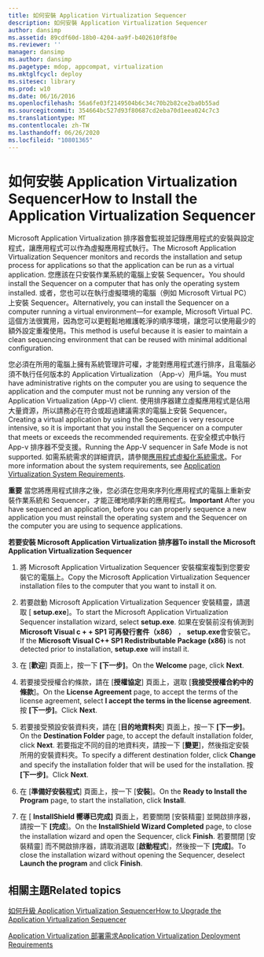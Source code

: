 ```yaml
---
title: 如何安裝 Application Virtualization Sequencer
description: 如何安裝 Application Virtualization Sequencer
author: dansimp
ms.assetid: 89cdf60d-18b0-4204-aa9f-b402610f8f0e
ms.reviewer: ''
manager: dansimp
ms.author: dansimp
ms.pagetype: mdop, appcompat, virtualization
ms.mktglfcycl: deploy
ms.sitesec: library
ms.prod: w10
ms.date: 06/16/2016
ms.openlocfilehash: 56a6fe03f2149504b6c34c70b2b82ce2ba0b55ad
ms.sourcegitcommit: 354664bc527d93f80687cd2eba70d1eea024c7c3
ms.translationtype: MT
ms.contentlocale: zh-TW
ms.lasthandoff: 06/26/2020
ms.locfileid: "10801365"
---
```

# <span data-ttu-id="a0653-103">如何安裝 Application Virtualization Sequencer</span><span class="sxs-lookup"><span data-stu-id="a0653-103">How to Install the Application Virtualization Sequencer</span></span>


<span data-ttu-id="a0653-104">Microsoft Application Virtualization 排序器會監視並記錄應用程式的安裝與設定程式，讓應用程式可以作為虛擬應用程式執行。</span><span class="sxs-lookup"><span data-stu-id="a0653-104">The Microsoft Application Virtualization Sequencer monitors and records the installation and setup process for applications so that the application can be run as a virtual application.</span></span> <span data-ttu-id="a0653-105">您應該在只安裝作業系統的電腦上安裝 Sequencer。</span><span class="sxs-lookup"><span data-stu-id="a0653-105">You should install the Sequencer on a computer that has only the operating system installed.</span></span> <span data-ttu-id="a0653-106">或者，您也可以在執行虛擬環境的電腦（例如 Microsoft Virtual PC）上安裝 Sequencer。</span><span class="sxs-lookup"><span data-stu-id="a0653-106">Alternatively, you can install the Sequencer on a computer running a virtual environment—for example, Microsoft Virtual PC.</span></span> <span data-ttu-id="a0653-107">這個方法很實用，因為您可以更輕鬆地維護乾淨的順序環境，讓您可以使用最少的額外設定重複使用。</span><span class="sxs-lookup"><span data-stu-id="a0653-107">This method is useful because it is easier to maintain a clean sequencing environment that can be reused with minimal additional configuration.</span></span>

<span data-ttu-id="a0653-108">您必須在所用的電腦上擁有系統管理許可權，才能對應用程式進行排序，且電腦必須不執行任何版本的 Application Virtualization （App-v）用戶端。</span><span class="sxs-lookup"><span data-stu-id="a0653-108">You must have administrative rights on the computer you are using to sequence the application and the computer must not be running any version of the Application Virtualization (App-V) client.</span></span> <span data-ttu-id="a0653-109">使用排序器建立虛擬應用程式是佔用大量資源，所以請務必在符合或超過建議需求的電腦上安裝 Sequencer。</span><span class="sxs-lookup"><span data-stu-id="a0653-109">Creating a virtual application by using the Sequencer is very resource intensive, so it is important that you install the Sequencer on a computer that meets or exceeds the recommended requirements.</span></span> <span data-ttu-id="a0653-110">在安全模式中執行 App-v 排序器不受支援。</span><span class="sxs-lookup"><span data-stu-id="a0653-110">Running the App-V sequencer in Safe Mode is not supported.</span></span> <span data-ttu-id="a0653-111">如需系統需求的詳細資訊，請參閱[應用程式虛擬化系統需求](application-virtualization-system-requirements.md)。</span><span class="sxs-lookup"><span data-stu-id="a0653-111">For more information about the system requirements, see [Application Virtualization System Requirements](application-virtualization-system-requirements.md).</span></span>

<span data-ttu-id="a0653-112">**重要** 當您將應用程式排序之後，您必須在您用來序列化應用程式的電腦上重新安裝作業系統和 Sequencer，才能正確地順序新的應用程式。</span><span class="sxs-lookup"><span data-stu-id="a0653-112">**Important** After you have sequenced an application, before you can properly sequence a new application you must reinstall the operating system and the Sequencer on the computer you are using to sequence applications.</span></span>

 

**<span data-ttu-id="a0653-113">若要安裝 Microsoft Application Virtualization 排序器</span><span class="sxs-lookup"><span data-stu-id="a0653-113">To install the Microsoft Application Virtualization Sequencer</span></span>**

1.  <span data-ttu-id="a0653-114">將 Microsoft Application Virtualization Sequencer 安裝檔案複製到您要安裝它的電腦上。</span><span class="sxs-lookup"><span data-stu-id="a0653-114">Copy the Microsoft Application Virtualization Sequencer installation files to the computer that you want to install it on.</span></span>

2.  <span data-ttu-id="a0653-115">若要啟動 Microsoft Application Virtualization Sequencer 安裝精靈，請選取 [ **setup.exe**]。</span><span class="sxs-lookup"><span data-stu-id="a0653-115">To start the Microsoft Application Virtualization Sequencer installation wizard, select **setup.exe**.</span></span> <span data-ttu-id="a0653-116">如果在安裝前沒有偵測到**Microsoft Visual c + + SP1 可再發行套件（x86）** ， **setup.exe**會安裝它。</span><span class="sxs-lookup"><span data-stu-id="a0653-116">If the **Microsoft Visual C++ SP1 Redistributable Package (x86)** is not detected prior to installation, **setup.exe** will install it.</span></span>

3.  <span data-ttu-id="a0653-117">在 [**歡迎**] 頁面上，按一下 **[下一步]**。</span><span class="sxs-lookup"><span data-stu-id="a0653-117">On the **Welcome** page, click **Next**.</span></span>

4.  <span data-ttu-id="a0653-118">若要接受授權合約條款，請在 [**授權協定**] 頁面上，選取 [**我接受授權合約中的條款**]。</span><span class="sxs-lookup"><span data-stu-id="a0653-118">On the **License Agreement** page, to accept the terms of the license agreement, select **I accept the terms in the license agreement**.</span></span> <span data-ttu-id="a0653-119">按 **\[下一步\]**。</span><span class="sxs-lookup"><span data-stu-id="a0653-119">Click **Next**.</span></span>

5.  <span data-ttu-id="a0653-120">若要接受預設安裝資料夾，請在 [**目的地資料夾**] 頁面上，按一下 **[下一步]**。</span><span class="sxs-lookup"><span data-stu-id="a0653-120">On the **Destination Folder** page, to accept the default installation folder, click **Next**.</span></span> <span data-ttu-id="a0653-121">若要指定不同的目的地資料夾，請按一下 [**變更**]，然後指定安裝所用的安裝資料夾。</span><span class="sxs-lookup"><span data-stu-id="a0653-121">To specify a different destination folder, click **Change** and specify the installation folder that will be used for the installation.</span></span> <span data-ttu-id="a0653-122">按 **\[下一步\]**。</span><span class="sxs-lookup"><span data-stu-id="a0653-122">Click **Next**.</span></span>

6.  <span data-ttu-id="a0653-123">在 [**準備好安裝程式**] 頁面上，按一下 [**安裝**]。</span><span class="sxs-lookup"><span data-stu-id="a0653-123">On the **Ready to Install the Program** page, to start the installation, click **Install**.</span></span>

7.  <span data-ttu-id="a0653-124">在 [ **InstallShield 嚮導已完成]** 頁面上，若要關閉 [安裝精靈] 並開啟排序器，請按一下 **[完成**]。</span><span class="sxs-lookup"><span data-stu-id="a0653-124">On the **InstallShield Wizard Completed** page, to close the installation wizard and open the Sequencer, click **Finish**.</span></span> <span data-ttu-id="a0653-125">若要關閉 [安裝精靈] 而不開啟排序器，請取消選取 [**啟動程式**]，然後按一下 **[完成]**。</span><span class="sxs-lookup"><span data-stu-id="a0653-125">To close the installation wizard without opening the Sequencer, deselect **Launch the program** and click **Finish**.</span></span>

## <span data-ttu-id="a0653-126">相關主題</span><span class="sxs-lookup"><span data-stu-id="a0653-126">Related topics</span></span>


[<span data-ttu-id="a0653-127">如何升級 Application Virtualization Sequencer</span><span class="sxs-lookup"><span data-stu-id="a0653-127">How to Upgrade the Application Virtualization Sequencer</span></span>](how-to-upgrade-the-application-virtualization-sequencer.md)

[<span data-ttu-id="a0653-128">Application Virtualization 部署需求</span><span class="sxs-lookup"><span data-stu-id="a0653-128">Application Virtualization Deployment Requirements</span></span>](application-virtualization-deployment-requirements.md)

 

 






